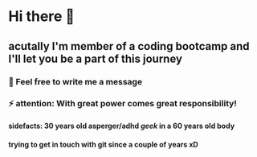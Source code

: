 # Hi there 👋

## acutally I'm member of a coding bootcamp and I'll let you be a part of this journey
### 💬 Feel free to write me a message 
### ⚡ attention: With great power comes great responsibility!

#### sidefacts: 30 years old asperger/adhd _geek_ in a 60 years old body
####            trying to get in touch with git since a couple of years xD

<!--
**ChristianMLux/ChristianMLux** is a ✨ _special_ ✨ repository because its `README.md` (this file) appears on your GitHub profile.

Here are some ideas to get you started:

- 🔭 I’m currently working on ...
- 🌱 I’m currently learning ...
- 👯 I’m looking to collaborate on ...
- 🤔 I’m looking for help with ...
- 💬 Ask me about ...
- 📫 How to reach me: ...
- 😄 Pronouns: ...
- ⚡ Fun fact: ...
-->
